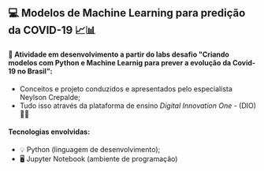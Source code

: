 ##                                                 💻 Modelos de Machine Learning para predição da COVID-19 📈📊

#### 🎯 Atividade em desenvolvimento a partir do labs desafio "Criando modelos com Python e Machine Learnig para prever a evolução da Covid-19 no Brasil":
* Conceitos e projeto conduzidos e apresentados pelo especialista Neylson Crepalde;
* Tudo isso através da plataforma de ensino <i> Digital Innovation One</i> - (DIO) 🚀🚀

#### Tecnologias envolvidas:
* 💡 Python (linguagem de desenvolvimento);
* 🖥️ Jupyter Notebook (ambiente de programação)
 
